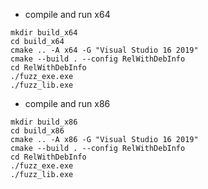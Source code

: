 * compile and run x64
```
mkdir build_x64
cd build_x64
cmake .. -A x64 -G "Visual Studio 16 2019"
cmake --build . --config RelWithDebInfo
cd RelWithDebInfo
./fuzz_exe.exe
./fuzz_lib.exe
```

* compile and run x86
```
mkdir build_x86
cd build_x86
cmake .. -A x86 -G "Visual Studio 16 2019"
cmake --build . --config RelWithDebInfo
cd RelWithDebInfo
./fuzz_exe.exe
./fuzz_lib.exe
```
